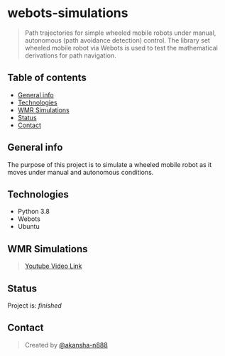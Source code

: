 # webots-simulations
> Path trajectories for simple wheeled mobile robots under manual, autonomous (path avoidance detection) control. The library set wheeled mobile robot via Webots is used to test the mathematical derivations for path navigation.

## Table of contents
* [General info](#general-info)
* [Technologies](#technologies)
* [WMR Simulations](#cwmr-simulations)
* [Status](#status)
* [Contact](#contact)

## General info
The purpose of this project is to simulate a wheeled mobile robot as it moves under manual and autonomous conditions. 

## Technologies
* Python 3.8
* Webots
* Ubuntu

## WMR Simulations
> [Youtube Video Link](https://drive.google.com/file/d/1JV9sbhNlPb88Fd5_gYw9fAsfWXPp2F5t/view?usp=sharing)

## Status
Project is: _finished_

## Contact
> Created by [@akansha-n888](https://www.linkedin.com/in/akansha-nagar/)
